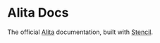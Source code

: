 # Alita Docs

The official [Alita](https://alitajs.com) documentation, built with [Stencil](https://stenciljs.com).
